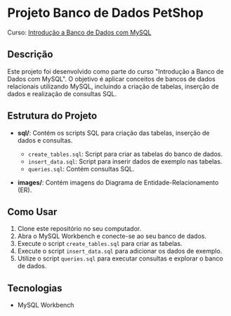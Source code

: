 # Projeto Banco de Dados PetShop
Curso: [Introdução a Banco de Dados com MySQL](https://ticemtrilhas.org.br/trail/c564c173-c606-4819-8ef2-eb099557b357)

## Descrição
Este projeto foi desenvolvido como parte do curso "Introdução a Banco de Dados com MySQL". O objetivo é aplicar conceitos de bancos de dados relacionais utilizando MySQL, incluindo a criação de tabelas, inserção de dados e realização de consultas SQL.


## Estrutura do Projeto

- **sql/**: Contém os scripts SQL para criação das tabelas, inserção de dados e consultas.
  - `create_tables.sql`: Script para criar as tabelas do banco de dados.
  - `insert_data.sql`: Script para inserir dados de exemplo nas tabelas.
  - `queries.sql`: Contém consultas SQL.
  
- **images/**: Contém imagens do Diagrama de Entidade-Relacionamento (ER).

## Como Usar

1. Clone este repositório no seu computador.
2. Abra o MySQL Workbench e conecte-se ao seu banco de dados.
3. Execute o script `create_tables.sql` para criar as tabelas.
4. Execute o script `insert_data.sql` para adicionar os dados de exemplo.
5. Utilize o script `queries.sql` para executar consultas e explorar o banco de dados.

## Tecnologias

- MySQL Workbench
